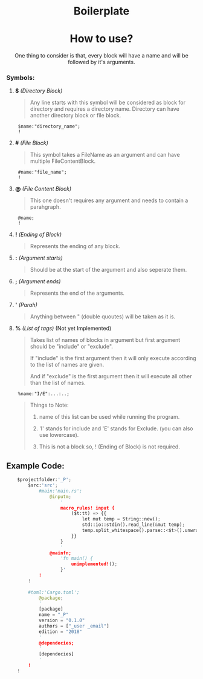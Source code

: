 <div align="center">

# Boilerplate


# How to use?

One thing to consider is that, every block will have a name and will be followed by it's arguments.

<div align="left">
    
### Symbols:


1. __$__ _(Directory Block)_

    > Any line starts with this symbol will be considered as block for directory and requires a directory name. Directory can have another directory block or file block.
   
        $name:"directory_name";
        !

2. __#__ _(File Block)_
   
   > This symbol takes a FileName as an argument and can have multiple FileContentBlock.

        #name:"file_name"; 
        !

3. __@__ _(File Content Block)_

    > This one doesn't requires any argument and needs to contain a parahgraph.
        
        @name;
        !

4. __!__ _(Ending of Block)_

    > Represents the ending of any block.

5. __:__ _(Argument starts)_

    > Should be at the start of the argument and also seperate them.

6. __;__ _(Argument ends)_ 

    > Represents the end of the arguments.

7. __'__ _(Parah)_

    > Anything between " (double quoutes) will be taken as it is.

8. __%__ _(List of tags)_ (Not yet Implemented)

    > Takes list of names of blocks in argument but first argument should be "include" or "exclude".
    >
    > If "include" is the first argument then it will only execute according to the list of names are given.
    >
    > And if "exclude" is the first argument then it will execute all other than the list of names.
    
        %name:"I/E":...:..;

    > Things to Note:
    >
    > 1. name of this list can be used while running the program.
    >
    > 2. 'I' stands for include and 'E' stands for Exclude. (you can also use lowercase).
    >
    > 3. This is not a block so, ! (Ending of Block) is not required.


## Example Code:

```python
    $projectfolder:'_P';
        $src:'src';
            #main:'main.rs';
                @inputm;
                    '
                    macro_rules! input {
                        ($t:tt) => {{
                            let mut temp = String::new();
                            std::io::stdin().read_line(&mut temp);
                            temp.split_whitespace().parse::<$t>().unwrap() 
                        }}
                    }
                    '
                @mainfn;
                    'fn main() {
                        unimplemented!();
                    }'
            !
        !
        
        #toml:'Cargo.toml';
            @package;
            '
            [package]
            name = "_P"
            version = "0.1.0"
            authors = ["_user _email"]
            edition = "2018"
            '
            @dependecies;
            '
            [dependecies]
            '
        !
    !
```
